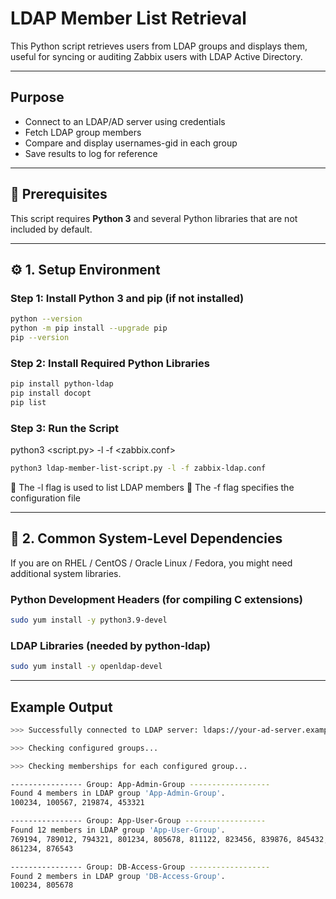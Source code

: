 # LDAP Member List Retrieval

This Python script retrieves users from LDAP groups and displays them, useful for syncing or auditing Zabbix users with LDAP Active Directory.

----------------------------------------------------------------

## Purpose

- Connect to an LDAP/AD server using credentials
- Fetch LDAP group members
- Compare and display usernames-gid in each group
- Save results to log for reference

----------------------------------------------------------------

## 🧰 Prerequisites

This script requires **Python 3** and several Python libraries that are not included by default.

----------------------------------------------------------------

## ⚙️ 1. Setup Environment

### Step 1: Install Python 3 and pip (if not installed)

```bash
python --version
python -m pip install --upgrade pip
pip --version
```

### Step 2: Install Required Python Libraries

```bash
pip install python-ldap
pip install docopt
pip list
```

### Step 3: Run the Script

python3 <script.py> -l -f <zabbix.conf>

```bash
python3 ldap-member-list-script.py -l -f zabbix-ldap.conf
```
🔸 The -l flag is used to list LDAP members
🔸 The -f flag specifies the configuration file

----------------------------------------------------------------

## 🧱 2. Common System-Level Dependencies

If you are on RHEL / CentOS / Oracle Linux / Fedora, you might need additional system libraries.

### Python Development Headers (for compiling C extensions)

```bash
sudo yum install -y python3.9-devel
```

### LDAP Libraries (needed by python-ldap)
```bash
sudo yum install -y openldap-devel
```
----------------------------------------------------------------

## Example Output

```bash
>>> Successfully connected to LDAP server: ldaps://your-ad-server.example.com:636

>>> Checking configured groups...

>>> Checking memberships for each configured group...

---------------- Group: App-Admin-Group ------------------
Found 4 members in LDAP group 'App-Admin-Group'.
100234, 100567, 219874, 453321

---------------- Group: App-User-Group ------------------
Found 12 members in LDAP group 'App-User-Group'.
769194, 789012, 794321, 801234, 805678, 811122, 823456, 839876, 845432, 856789
861234, 876543

---------------- Group: DB-Access-Group ------------------
Found 2 members in LDAP group 'DB-Access-Group'.
100234, 805678
```




